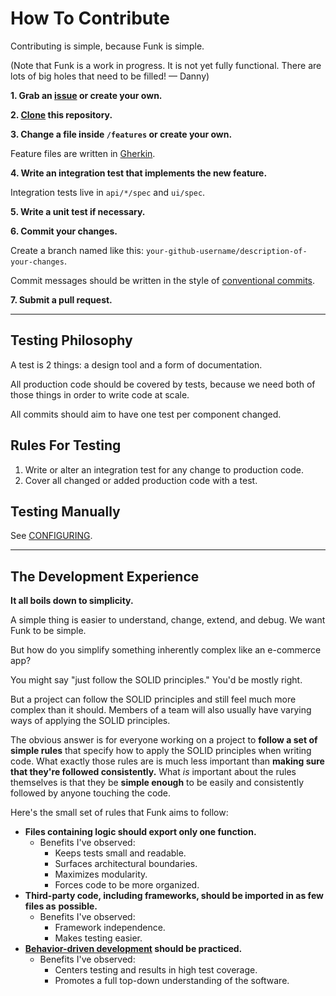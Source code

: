 # How To Contribute

Contributing is simple, because Funk is simple.

(Note that Funk is a work in progress. It is not yet fully functional. There are lots of big holes
that need to be filled! — Danny)

**1. Grab an [issue](https://github.com/dmayerdesign/funk/issues) or create your own.**

**2. [Clone](https://docs.github.com/en/github/creating-cloning-and-archiving-repositories/cloning-a-repository) this repository.**

**3. Change a file inside `/features` or create your own.**

Feature files are written in [Gherkin](https://cucumber.io/docs/gherkin/reference).

**4. Write an integration test that implements the new feature.**

Integration tests live in `api/*/spec` and `ui/spec`.

**5. Write a unit test if necessary.**

**6. Commit your changes.**

Create a branch named like this: `your-github-username/description-of-your-changes`.

Commit messages should be written in the style of
[conventional commits](https://www.conventionalcommits.org).

**7. Submit a pull request.**

---

## Testing Philosophy

A test is 2 things: a design tool and a form of documentation.

All production code should be covered by tests, because we need both of those things in order to
write code at scale.

All commits should aim to have one test per component changed.

## Rules For Testing

1. Write or alter an integration test for any change to production code.
2. Cover all changed or added production code with a test.

## Testing Manually

See [CONFIGURING](./CONFIGURING.md).

---

## The Development Experience

**It all boils down to simplicity.**

A simple thing is easier to understand, change, extend, and debug. We want Funk to be simple.

But how do you simplify something inherently complex like an e-commerce app?

You might say "just follow the SOLID principles." You'd be mostly right.

But a project can follow the SOLID principles and still feel much more complex than it
should. Members of a team will also usually have varying ways of applying the SOLID
principles.

The obvious answer is for everyone working on a project to
**follow a set of simple rules** that specify how to apply the SOLID principles when writing code.
What exactly those rules are is much less important than
**making sure that they're followed consistently.** What _is_ important about the rules themselves
is that they be **simple enough** to be easily and consistently followed by anyone touching the
code.

Here's the small set of rules that Funk aims to follow:

- **Files containing logic should export only one function.**
  - Benefits I've observed:
    - Keeps tests small and readable.
    - Surfaces architectural boundaries.
    - Maximizes modularity.
    - Forces code to be more organized.
- **Third-party code, including frameworks, should be imported in as few files as**
  **possible.**
  - Benefits I've observed:
    - Framework independence.
    - Makes testing easier.
- **[Behavior-driven development](https://en.wikipedia.org/wiki/Behavior-driven_development) should be practiced.**
  - Benefits I've observed:
    - Centers testing and results in high test coverage.
    - Promotes a full top-down understanding of the software.
